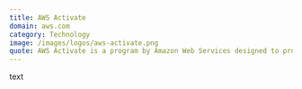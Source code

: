 ```yaml
---
title: AWS Activate
domain: aws.com
category: Technology
image: /images/logos/aws-activate.png
quote: AWS Activate is a program by Amazon Web Services designed to provide startups with the low cost, easy to use cloud computing resources they need to scale and grow their businesses.
---
```


text